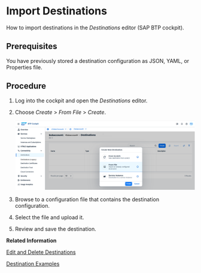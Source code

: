 <!-- loio91ee9db4737d43b798997ab93e7f3d6e -->

# Import Destinations

How to import destinations in the *Destinations* editor \(SAP BTP cockpit\).



## Prerequisites

You have previously stored a destination configuration as JSON, YAML, or Properties file.



## Procedure

1.  Log into the cockpit and open the *Destinations* editor.

2.  Choose *Create* \> *From File* \> *Create*.

    ![](images/CS_Destinations_Import_37878fe.png)

3.  Browse to a configuration file that contains the destination configuration.

4.  Select the file and upload it.

5.  Review and save the destination.


**Related Information**  


[Edit and Delete Destinations](edit-and-delete-destinations-372dee2.md "How to edit and delete destinations in the Destinations editor (SAP BTP cockpit).")

[Destination Examples](destination-examples-3a2d575.md "Find configuration examples for HTTP and RFC destinations in SAP BTP, using different authentication types.")

